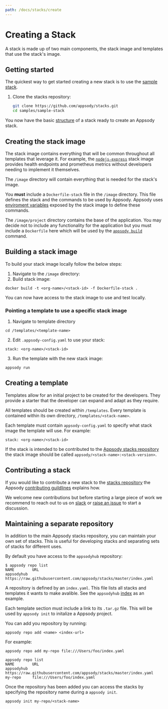 ```yaml
---
path: /docs/stacks/create
---
```


# Creating a Stack

A stack is made up of two main components, the stack image and templates that 
use the stack's image.
## Getting started

The quickest way to get started creating a new stack is to use the [sample stack](https://github.com/appsody/stacks/tree/master/samples/sample-stack).

1. Clone the stacks repository:
   ```bash
   git clone https://github.com/appsody/stacks.git
   cd samples/sample-stack
   ```

You now have the basic [structure](/docs/stacks/stack-structure) of a stack ready to create an Appsody stack.

## Creating the stack image
The stack image contains everything that will be common throughout all templates that leverage it. For example, the [`nodejs-express`](https://github.com/appsody/stacks/tree/master/incubator/nodejs-express/image) stack image provides health endpoints and prometheus metrics without developers needing to implement it themselves.

The `/image` directory will contain everything that is needed for the stack's image.

You **must** include a `Dockerfile-stack` file in the `/image` directory. This file defines the stack and the commands to be used by Appsody. Appsody uses [enviroment variables](/docs/stacks/environment-variables) exposed by the stack image to define these commands.

The `/image/project` directory contains the base of the application. You may decide not to include any functionality for the application but you must include a `Dockerfile` here which will be used by the [`appsody build`](/docs/using-appsody/cli-commands/#appsody-build) command. 

## Building a stack image
To build your stack image locally follow the below steps:
1. Navigate to the `/image` directory:
2. Build stack image:
```
docker build -t <org-name>/<stack-id> -f Dockerfile-stack .
```
You can now have access to the stack image to use and test locally.

### Pointing a template to use a specific stack image
1. Navigate to template directory
```
cd /templates/<template-name>
```
2. Edit `.appsody-config.yaml` to use your stack:
```
stack: <org-name>/<stack-id>
```
3. Run the template with the new stack image:
```
appsody run 
``` 

## Creating a template
Templates allow for an initial project to be created for the developers. They provide a starter that the developer can expand and adapt as they require.

All templates should be created within `/templates`. Every template is contained within its own directory, `/templates/<stack-name>`.

Each template must contain `appsody-config.yaml` to specify what stack image the template will use. For example:
```
stack: <org-name>/<stack-id>
``` 

If the stack is intended to be contributed to the  [Appsody stacks repository](https://github.com/appsody/stacks) the stack image should be called `appsody/<stack-name>:<stack-version>`.

## Contributing a stack
If you would like to contribute a new stack to the [stacks repository](https://github.com/appsody/stacks) the Appsody [contributing guildlines](https://github.com/appsody/website/blob/master/CONTRIBUTING.md) explains how.

We welcome new contributions but before starting a large piece of work we recommend to reach out to us on [slack](http://appsody-slack.eu-gb.mybluemix.net/) or [raise an issue](https://github.com/appsody/stacks/issues/) to start a discussion.

## Maintaining a separate repository
In addition to the main Appsody stacks repository, you can maintain your own set of stacks. This is useful for developing stacks and separating sets of stacks for different uses.

By default you have access to the `appsodyhub` repository:
```
$ appsody repo list
NAME      	URL                                                               
appsodyhub	https://raw.githubusercontent.com/appsody/stacks/master/index.yaml
```
A repository is defined by an `index.yaml`. This file lists all stacks and  templates it wants to make avalible.  See the `appsodyhub` [index](https://raw.githubusercontent.com/appsody/stacks/master/index.yaml) as an example.

Each template section must include a link to its `.tar.gz` file. This will be used by `appsody init` to initalize a Appsody project. 

You can add you repository by running:
```
appsody repo add <name> <index-url>
```
For example:
```
appsody repo add my-repo file:///Users/foo/index.yaml

appsody repo list
NAME      	URL                                                               
appsodyhub	https://raw.githubusercontent.com/appsody/stacks/master/index.yaml
my-repo   	file:///Users/foo/index.yaml
```

Once the repository has been added you can access the stacks by specifying the repository name during a `appsody init`. 
```
appsody init my-repo/<stack-name>
```

